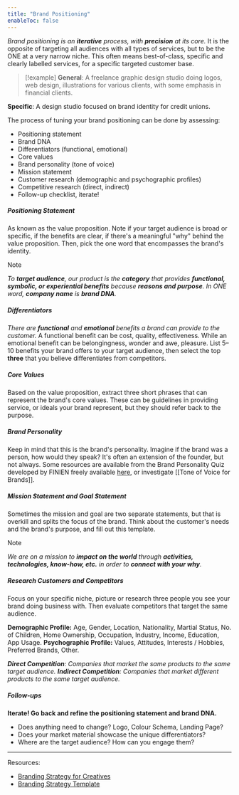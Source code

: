 ```yaml
---
title: "Brand Positioning"
enableToc: false
---
```


*Brand positioning is an **iterative** process, with **precision** at its core.* It is the opposite of targeting all audiences with all types of services, but to be the ONE at a very narrow niche. This often means best-of-class, specific and clearly labelled services, for a specific targeted customer base.

> [!example]
**General**: A freelance graphic design studio doing logos, web design, illustrations for various clients, with some emphasis in financial clients.
> 
**Specific**: A design studio focused on brand identity for credit unions.

The process of tuning your brand positioning can be done by assessing:
- Positioning statement
- Brand DNA
- Differentiators (functional, emotional)
- Core values
- Brand personality (tone of voice)
- Mission statement
- Customer research (demographic and psychographic profiles)
- Competitive research (direct, indirect)
- Follow-up checklist, iterate!

##### Positioning Statement

As known as the value proposition. Note if your target audience is broad or specific, if the benefits are clear, if there's a meaningful "why" behind the value proposition. Then, pick the one word that encompasses the brand's identity.

> [!note]
*To **target audience**,
our product is the **category**
that provides **functional, symbolic, or experiential benefits**
because **reasons and purpose**.
In ONE word, **company name** is **brand DNA**.*

##### Differentiators

*There are **functional** and **emotional** benefits a brand can provide to the customer.* A functional benefit can be cost, quality, effectiveness. While an emotional benefit can be belongingness, wonder and awe, pleasure. List 5–10 benefits your brand offers to your target audience, then select the top **three** that you believe differentiates from competitors.

##### Core Values

Based on the value proposition, extract three short phrases that can represent the brand's core values. These can be guidelines in providing service, or ideals your brand represent, but they should refer back to the purpose.

##### Brand Personality

Keep in mind that this is the brand's personality. Imagine if the brand was a person, how would they speak? It's often an extension of the founder, but not always. Some resources are available from the Brand Personality Quiz developed by FINIEN freely available [here](https://findcongwang.notion.site/Brand-Positioning-Strategy-Template-0a1113fd5b764c27818e38f5e5b5847f), or investigate [[Tone of Voice for Brands]].

##### Mission Statement and Goal Statement

Sometimes the mission and goal are two separate statements, but that is overkill and splits the focus of the brand. Think about the customer's needs and the brand's purpose, and fill out this template.

> [!note]
*We are on a mission to **impact on the world**
through **activities, technologies, know-how, etc.**
in order to **connect with your why**.*

##### Research Customers and Competitors

Focus on your specific niche, picture or research three people you see your brand doing business with. Then evaluate competitors that target the same audience.

**Demographic Profile:** Age, Gender, Location, Nationality, Martial Status, No. of Children, Home Ownership, Occupation, Industry, Income, Education, App Usage.
**Psychographic Profile:** Values, Attitudes, Interests / Hobbies, Preferred Brands, Other.

***Direct Competition**: Companies that market the same products to the same target audience.*
***Indirect Competition**: Companies that market different products to the same target audience.*

##### Follow-ups

**Iterate! Go back and refine the positioning statement and brand DNA.**
- Does anything need to change? Logo, Colour Schema, Landing Page?
- Does your market material showcase the unique differentiators?
- Where are the target audience? How can you engage them?

---

Resources: 
- [Branding Strategy for Creatives](https://www.domestika.org/en/courses/3973-brand-positioning-strategy-for-creatives)
- [Branding Strategy Template](https://findcongwang.notion.site/Brand-Positioning-Strategy-Template-0a1113fd5b764c27818e38f5e5b5847f)
